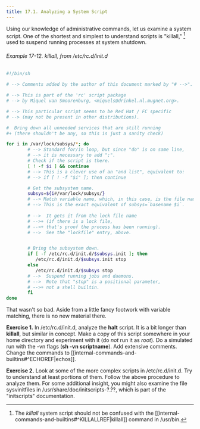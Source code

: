 ```yaml
---
title: 17.1. Analyzing a System Script
---
```



Using our knowledge of administrative commands, let us examine a system script. One of the shortest and simplest to understand scripts is "killall," [^1] used to suspend running processes at system shutdown.

###### Example 17-12. *killall*, from /etc/rc.d/init.d

```bash
#!/bin/sh

# --> Comments added by the author of this document marked by "# -->".

# --> This is part of the 'rc' script package
# --> by Miquel van Smoorenburg, <miquels@drinkel.nl.mugnet.org>.

# --> This particular script seems to be Red Hat / FC specific
# --> (may not be present in other distributions).

#  Bring down all unneeded services that are still running
#+ (there shouldn't be any, so this is just a sanity check)

for i in /var/lock/subsys/*; do
        # --> Standard for/in loop, but since "do" is on same line,
        # --> it is necessary to add ";".
        # Check if the script is there.
        [ ! -f $i ] && continue
        # --> This is a clever use of an "and list", equivalent to:
        # --> if [ ! -f "$i" ]; then continue

        # Get the subsystem name.
        subsys=${i#/var/lock/subsys/}
        # --> Match variable name, which, in this case, is the file name.
        # --> This is the exact equivalent of subsys=`basename $i`.
	
        # -->  It gets it from the lock file name
        # -->+ (if there is a lock file,
        # -->+ that's proof the process has been running).
        # -->  See the "lockfile" entry, above.


        # Bring the subsystem down.
        if [ -f /etc/rc.d/init.d/$subsys.init ]; then
           /etc/rc.d/init.d/$subsys.init stop
        else
           /etc/rc.d/init.d/$subsys stop
        # -->  Suspend running jobs and daemons.
        # -->  Note that "stop" is a positional parameter,
        # -->+ not a shell builtin.
        fi
done
```

That wasn't so bad. Aside from a little fancy footwork with variable matching, there is no new material there.

**Exercise 1.** In /etc/rc.d/init.d, analyze the **halt** script. It is a bit longer than **killall**, but similar in concept. Make a copy of this script somewhere in your home directory and experiment with it (do _not_ run it as _root_). Do a simulated run with the -vn flags (**sh -vn scriptname**). Add extensive comments. Change the commands to [[internal-commands-and-builtins#^ECHOREF|echos]].

**Exercise 2.** Look at some of the more complex scripts in /etc/rc.d/init.d. Try to understand at least portions of them. Follow the above procedure to analyze them. For some additional insight, you might also examine the file sysvinitfiles in /usr/share/doc/initscripts-?.??, which is part of the "initscripts" documentation.

[^1]: The _killall_ system script should not be confused with the [[internal-commands-and-builtins#^KILLALLREF|killall]] command in /usr/bin.
